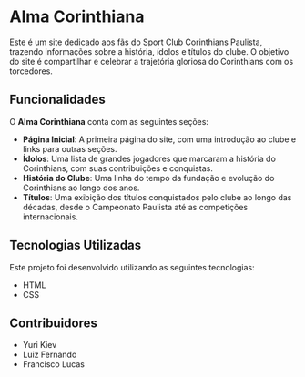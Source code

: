 # Alma Corinthiana

Este é um site dedicado aos fãs do Sport Club Corinthians Paulista, trazendo informações sobre a história, ídolos e títulos do clube. O objetivo do site é compartilhar e celebrar a trajetória gloriosa do Corinthians com os torcedores.

## Funcionalidades

O **Alma Corinthiana** conta com as seguintes seções:

- **Página Inicial**: A primeira página do site, com uma introdução ao clube e links para outras seções.
- **Ídolos**: Uma lista de grandes jogadores que marcaram a história do Corinthians, com suas contribuições e conquistas.
- **História do Clube**: Uma linha do tempo da fundação e evolução do Corinthians ao longo dos anos.
- **Títulos**: Uma exibição dos títulos conquistados pelo clube ao longo das décadas, desde o Campeonato Paulista até as competições internacionais.

## Tecnologias Utilizadas

Este projeto foi desenvolvido utilizando as seguintes tecnologias:

- HTML
- CSS

## Contribuidores 

- Yuri Kiev
- Luiz Fernando
- Francisco Lucas